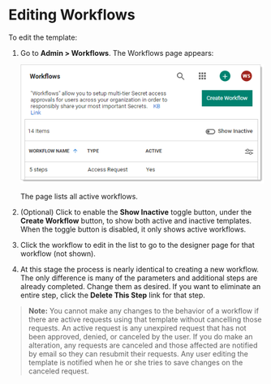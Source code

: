 [title]: # (Editing Workflows)
[tags]: # (Workflow)
[priority]: # (1000)

# Editing Workflows

To edit the template:

1. Go to **Admin > Workflows**. The Workflows page appears:

   ![image-20210310100523134](../accessing-the-workflow-designer/images/image-20210310100523134.png)

   The page lists all active workflows.

1. (Optional) Click to enable the **Show Inactive** toggle button, under the **Create Workflow** button, to show both active and inactive templates. When the toggle button is disabled, it only shows active workflows.

1. Click the workflow to edit in the list to go to the designer page for that workflow (not shown).

1. At this stage the process is nearly identical to creating a new workflow. The only difference is many of the parameters and additional steps are already completed. Change them as desired. If you want to eliminate an entire step, click the **Delete This Step** link for that step.

> **Note:** You cannot make any changes to the behavior of a workflow if there are active requests using that template without cancelling those requests. An active request is any unexpired request that has not been approved, denied, or canceled by the user. If you do make an alteration, any requests are canceled and those affected are notified by email so they can resubmit their requests. Any user editing the template is notified when he or she tries to save changes on the canceled request.

